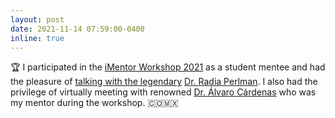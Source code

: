 ```yaml
---
layout: post
date: 2021-11-14 07:59:00-0400
inline: true
---
```


:trophy: I participated in the <a href="https://sites.google.com/vt.edu/imentor/people/mentors-and-mentees?authuser=0" target="blank">iMentor Workshop 2021</a> as a student mentee and had the pleasure of <a href="https://youtu.be/0lDhCrG9Kz0?t=479" target="blank">talking with the legendary</a> <a href="https://en.wikipedia.org/wiki/Radia_Perlman" target="blank">Dr. Radia Perlman</a>. I also had the privilege of virtually meeting with renowned <a href="https://twitter.com/Chibchachum/status/1456717574847172609" target="blank">Dr. Álvaro Cárdenas</a> who was my mentor during the workshop. :colombia::mexico: